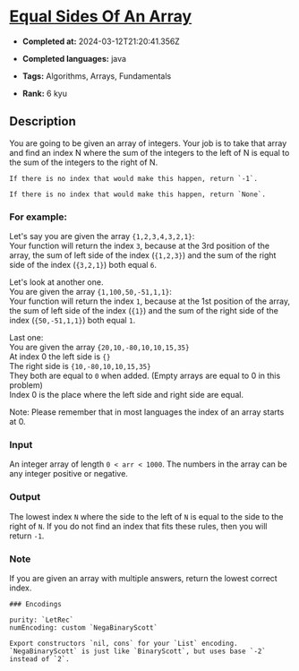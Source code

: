 # [Equal Sides Of An Array](https://www.codewars.com/kata/5679aa472b8f57fb8c000047)

- **Completed at:** 2024-03-12T21:20:41.356Z

- **Completed languages:** java

- **Tags:** Algorithms, Arrays, Fundamentals

- **Rank:** 6 kyu

## Description

You are going to be given an array of integers. Your job is to take that array and find an index N where the sum of the integers to the left of N is equal to the sum of the integers to the right of N.

```if-not:rust
If there is no index that would make this happen, return `-1`.
```

```if:rust
If there is no index that would make this happen, return `None`.
```

### For example:

Let's say you are given the array `{1,2,3,4,3,2,1}`:  
Your function will return the index `3`, because at the 3rd position of the array, the sum of left side of the index (`{1,2,3}`) and the sum of the right side of the index (`{3,2,1}`) both equal `6`.


Let's look at another one.  
You are given the array `{1,100,50,-51,1,1}`:  
Your function will return the index `1`, because at the 1st position of the array, the sum of left side of the index (`{1}`) and the sum of the right side of the index (`{50,-51,1,1}`) both equal `1`.

Last one:  
You are given the array `{20,10,-80,10,10,15,35}`  
At index 0 the left side is `{}`  
The right side is `{10,-80,10,10,15,35}`  
They both are equal to `0` when added. (Empty arrays are equal to 0 in this problem)  
Index 0 is the place where the left side and right side are equal.  

Note: Please remember that in most languages the index of an array starts at 0.

### Input

An integer array of length `0 < arr < 1000`. The numbers in the array can be any integer positive or negative.

### Output

The lowest index `N` where the side to the left of `N` is equal to the side to the right of `N`. If you do not find an index that fits these rules, then you will return `-1`.

### Note

If you are given an array with multiple answers, return the lowest correct index.  

~~~if:lambdacalc
### Encodings

purity: `LetRec`  
numEncoding: custom `NegaBinaryScott`  

Export constructors `nil, cons` for your `List` encoding.  
`NegaBinaryScott` is just like `BinaryScott`, but uses base `-2` instead of `2`.
~~~